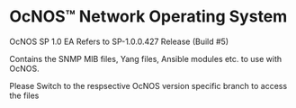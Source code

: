 # OcNOS™ Network Operating System 
OcNOS SP 1.0 EA Refers to SP-1.0.0.427 Release (Build #5)

Contains the SNMP MIB files, Yang files, Ansible modules etc. to use with OcNOS.

Please Switch to the respsective OcNOS version specific branch to access the files 




